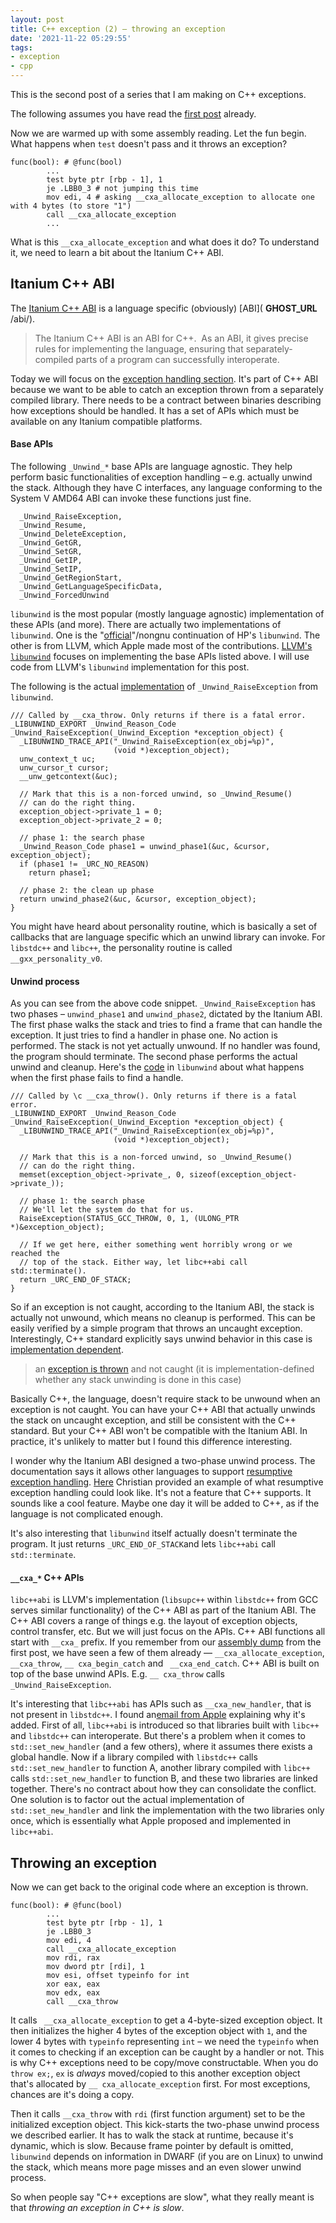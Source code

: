 ```yaml
---
layout: post
title: C++ exception (2) — throwing an exception
date: '2021-11-22 05:29:55'
tags:
- exception
- cpp
---
```


This is the second post of a series that I am making on C++ exceptions.

The following assumes you have read the [first post](/cpp-exception-1/) already.

Now we are warmed up with some assembly reading. Let the fun begin. What happens when `test` doesn't pass and it throws an exception?

<!--kg-card-begin: markdown-->

    func(bool): # @func(bool)
            ...
            test byte ptr [rbp - 1], 1
            je .LBB0_3 # not jumping this time
            mov edi, 4 # asking __cxa_allocate_exception to allocate one with 4 bytes (to store "1")
            call __cxa_allocate_exception
            ...

<!--kg-card-end: markdown-->

What is this `__cxa_allocate_exception` and what does it do? To understand it, we need to learn a bit about the Itanium C++ ABI.

## Itanium C++ ABI

The [Itanium C++ ABI](https://itanium-cxx-abi.github.io/cxx-abi/) is a language specific (obviously) [ABI]( __GHOST_URL__ /abi/).

> The Itanium C++ ABI is an ABI for C++. &nbsp;As an ABI, it gives precise rules for implementing the language, ensuring that separately-compiled parts of a program can successfully interoperate.

Today we will focus on the [exception handling section](https://itanium-cxx-abi.github.io/cxx-abi/abi-eh.html). It's part of C++ ABI because we want to be able to catch an exception thrown from a separately compiled library. There needs to be a contract between binaries describing how exceptions should be handled. It has a set of APIs which must be available on any Itanium compatible platforms.

#### Base APIs

The following `_Unwind_*` base APIs are language agnostic. They help perform basic functionalities of exception handling – e.g. actually unwind the stack. Although they have C interfaces, any language conforming to the System V AMD64 ABI can invoke these functions just fine.

<!--kg-card-begin: markdown-->

      _Unwind_RaiseException,
      _Unwind_Resume,
      _Unwind_DeleteException,
      _Unwind_GetGR,
      _Unwind_SetGR,
      _Unwind_GetIP,
      _Unwind_SetIP,
      _Unwind_GetRegionStart,
      _Unwind_GetLanguageSpecificData,
      _Unwind_ForcedUnwind

<!--kg-card-end: markdown-->

`libunwind` is the most popular (mostly language agnostic) implementation of these APIs (and more). There are actually two implementations of `libunwind`. One is the "[official](https://github.com/libunwind/libunwind)"/nongnu continuation of HP's `libunwind`. The other is from LLVM, which Apple made most of the contributions. [LLVM's `libunwind`](https://bcain-llvm.readthedocs.io/projects/libunwind/en/latest/) focuses on implementing the base APIs listed above. I will use code from LLVM's `libunwind` implementation for this post.

The following is the actual [implementation](https://github.com/llvm-mirror/libunwind/blob/master/src/UnwindLevel1.c#L348-L369) of `_Unwind_RaiseException` from `libunwind`.

<!--kg-card-begin: markdown-->

    
    /// Called by __cxa_throw. Only returns if there is a fatal error.
    _LIBUNWIND_EXPORT _Unwind_Reason_Code
    _Unwind_RaiseException(_Unwind_Exception *exception_object) {
      _LIBUNWIND_TRACE_API("_Unwind_RaiseException(ex_obj=%p)",
                           (void *)exception_object);
      unw_context_t uc;
      unw_cursor_t cursor;
      __unw_getcontext(&uc);
    
      // Mark that this is a non-forced unwind, so _Unwind_Resume()
      // can do the right thing.
      exception_object->private_1 = 0;
      exception_object->private_2 = 0;
    
      // phase 1: the search phase
      _Unwind_Reason_Code phase1 = unwind_phase1(&uc, &cursor, exception_object);
      if (phase1 != _URC_NO_REASON)
        return phase1;
    
      // phase 2: the clean up phase
      return unwind_phase2(&uc, &cursor, exception_object);
    }

<!--kg-card-end: markdown-->

You might have heard about personality routine, which is basically a set of callbacks that are language specific which an unwind library can invoke. For `libstdc++` and `libc++`, the personality routine is called `__gxx_personality_v0`.

#### Unwind process

As you can see from the above code snippet. `_Unwind_RaiseException` has two phases – `unwind_phase1` and `unwind_phase2`, dictated by the Itanium ABI. The first phase walks the stack and tries to find a frame that can handle the exception. It just tries to find a handler in phase one. No action is performed. The stack is not yet actually unwound. If no handler was found, the program should terminate. The second phase performs the actual unwind and cleanup. Here's the [code](https://github.com/llvm-mirror/libunwind/blob/3e6ec2ae9afaa3683269b690612f84d907943ea2/src/Unwind-seh.cpp#L344-L360) in `libunwind` about what happens when the first phase fails to find a handle.

<!--kg-card-begin: markdown-->

    /// Called by \c __cxa_throw(). Only returns if there is a fatal error.
    _LIBUNWIND_EXPORT _Unwind_Reason_Code
    _Unwind_RaiseException(_Unwind_Exception *exception_object) {
      _LIBUNWIND_TRACE_API("_Unwind_RaiseException(ex_obj=%p)",
                           (void *)exception_object);
    
      // Mark that this is a non-forced unwind, so _Unwind_Resume()
      // can do the right thing.
      memset(exception_object->private_, 0, sizeof(exception_object->private_));
    
      // phase 1: the search phase
      // We'll let the system do that for us.
      RaiseException(STATUS_GCC_THROW, 0, 1, (ULONG_PTR *)&exception_object);
    
      // If we get here, either something went horribly wrong or we reached the
      // top of the stack. Either way, let libc++abi call std::terminate().
      return _URC_END_OF_STACK;
    }

<!--kg-card-end: markdown-->

So if an exception is not caught, according to the Itanium ABI, the stack is actually not unwound, which means no cleanup is performed. This can be easily verified by a simple program that throws an uncaught exception. Interestingly, C++ standard explicitly says unwind behavior in this case is [implementation dependent](https://en.cppreference.com/w/cpp/error/terminate).

> an [exception is thrown](https://en.cppreference.com/w/cpp/language/throw) and not caught (it is implementation-defined whether any stack unwinding is done in this case)

Basically C++, the language, doesn't require stack to be unwound when an exception is not caught. You can have your C++ ABI that actually unwinds the stack on uncaught exception, and still be consistent with the C++ standard. But your C++ ABI won't be compatible with the Itanium ABI. In practice, it's unlikely to matter but I found this difference interesting.

I wonder why the Itanium ABI designed a two-phase unwind process. The documentation says it allows other languages to support [resumptive exception handling](https://itanium-cxx-abi.github.io/cxx-abi/abi-eh.html). [Here](http://christian.heinleins.net/apples/except/) Christian provided an example of what resumptive exception handling could look like. It's not a feature that C++ supports. It sounds like a cool feature. Maybe one day it will be added to C++, as if the language is not complicated enough.

It's also interesting that `libunwind` itself actually doesn't terminate the program. It just returns `_URC_END_OF_STACK`and lets `libc++abi` call `std::terminate`.

#### `__cxa_*` C++ APIs

`libc++abi` is LLVM's implementation (`libsupc++` within `libstdc++` from GCC serves similar functionality) of the C++ ABI as part of the Itanium ABI. The C++ ABI covers a range of things e.g. the layout of exception objects, control transfer, etc. But we will just focus on the APIs. C++ ABI functions all start with `__cxa_` prefix. If you remember from our [assembly dump](__GHOST_URL__/cpp-exception-1/) from the first post, we have seen a few of them already — `__cxa_allocate_exception`, ` __cxa_throw`, `__ cxa_begin_catch` and ` __cxa_end_catch`. C++ ABI is built on top of the base unwind APIs. E.g. `__ cxa_throw` calls `_Unwind_RaiseException`.

It's interesting that `libc++abi` has APIs such as `__cxa_new_handler`, that is not present in `libstdc++`. I found an[email from Apple](https://itanium-cxx-abi.github.io/cxx-abi/cxx-abi-dev/archives/2010-May/002322.html) explaining why it's added. First of all, `libc++abi` is introduced so that libraries built with `libc++` and `libstdc++` can interoperate. But there's a problem when it comes to `std::set_new_handler` (and a few others), where it assumes there exists a global handle. Now if a library compiled with `libstdc++` calls `std::set_new_handler` to function A, another library compiled with `libc++` calls `std::set_new_handler` to function B, and these two libraries are linked together. There's no contract about how they can consolidate the conflict. One solution is to factor out the actual implementation of `std::set_new_handler` and link the implementation with the two libraries only once, which is essentially what Apple proposed and implemented in `libc++abi`.

## Throwing an exception

Now we can get back to the original code where an exception is thrown.

<!--kg-card-begin: markdown-->

    func(bool): # @func(bool)
            ...
            test byte ptr [rbp - 1], 1
            je .LBB0_3
            mov edi, 4
            call __cxa_allocate_exception
            mov rdi, rax
            mov dword ptr [rdi], 1
            mov esi, offset typeinfo for int
            xor eax, eax
            mov edx, eax
            call __cxa_throw

<!--kg-card-end: markdown-->

It calls ` __cxa_allocate_exception` to get a 4-byte-sized exception object. It then initializes the higher 4 bytes of the exception object with `1`, and the lower 4 bytes with `typeinfo` representing `int` – we need the `typeinfo` when it comes to checking if an exception can be caught by a handler or not. This is why C++ exceptions need to be copy/move constructable. When you do `throw ex;`, `ex` is _always_ moved/copied to this another exception object that's allocated by `__ cxa_allocate_exception` first. For most exceptions, chances are it's doing a copy.

Then it calls `__cxa_throw` with `rdi` (first function argument) set to be the initialized exception object. This kick-starts the two-phase unwind process we described earlier. It has to walk the stack at runtime, because it's dynamic, which is slow. Because frame pointer by default is omitted, `libunwind` depends on information in DWARF (if you are on Linux) to unwind the stack, which means more page misses and an even slower unwind process.

So when people say "C++ exceptions are slow", what they really meant is that _throwing an exception in C++ is slow_.

